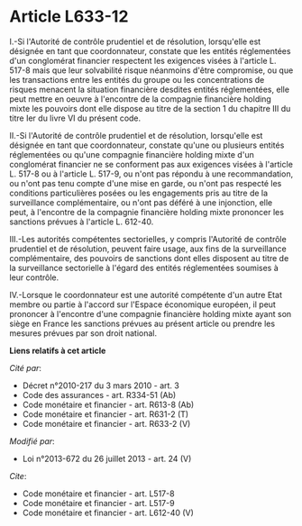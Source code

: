 # Article L633-12

I.-Si l'Autorité de contrôle prudentiel et de résolution, lorsqu'elle est désignée en tant que coordonnateur, constate que
les entités réglementées d'un conglomérat financier respectent les exigences visées à l'article L. 517-8 mais que leur
solvabilité risque néanmoins d'être compromise, ou que les transactions entre les entités du groupe ou les concentrations de
risques menacent la situation financière desdites entités réglementées, elle peut mettre en oeuvre à l'encontre de la
compagnie financière holding mixte les pouvoirs dont elle dispose au titre de la section 1 du chapitre III du titre Ier du
livre VI du présent code. 

II.-Si l'Autorité de contrôle prudentiel et de résolution, lorsqu'elle est désignée en tant que coordonnateur, constate
qu'une ou plusieurs entités réglementées ou qu'une compagnie financière holding mixte d'un conglomérat financier ne se
conforment pas aux exigences visées à l'article L. 517-8 ou à l'article L. 517-9, ou n'ont pas répondu à une recommandation,
ou n'ont pas tenu compte d'une mise en garde, ou n'ont pas respecté les conditions particulières posées ou les engagements
pris au titre de la surveillance complémentaire, ou n'ont pas déféré à une injonction, elle peut, à l'encontre de la
compagnie financière holding mixte prononcer les sanctions prévues à l'article L. 612-40. 

III.-Les autorités compétentes sectorielles, y compris l'Autorité de contrôle prudentiel et de résolution, peuvent faire
usage, aux fins de la surveillance complémentaire, des pouvoirs de sanctions dont elles disposent au titre de la surveillance
sectorielle à l'égard des entités réglementées soumises à leur contrôle. 

IV.-Lorsque le coordonnateur est une autorité compétente d'un autre Etat membre ou partie à l'accord sur l'Espace économique
européen, il peut prononcer à l'encontre d'une compagnie financière holding mixte ayant son siège en France les sanctions
prévues au présent article ou prendre les mesures prévues par son droit national.

**Liens relatifs à cet article**

_Cité par_:

  - Décret n°2010-217 du 3 mars 2010 - art. 3
  - Code des assurances - art. R334-51 (Ab)
  - Code monétaire et financier - art. R613-8 (Ab)
  - Code monétaire et financier - art. R631-2 (T)
  - Code monétaire et financier - art. R633-2 (V)

_Modifié par_:

  - Loi n°2013-672 du 26 juillet 2013 - art. 24 (V)

_Cite_:

  - Code monétaire et financier - art. L517-8
  - Code monétaire et financier - art. L517-9
  - Code monétaire et financier - art. L612-40 (V)
